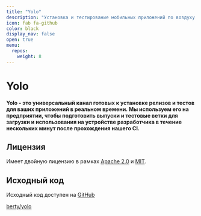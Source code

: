 ```yaml
---
title: "Yolo"
description: "Установка и тестирование мобильных приложений по воздуху (альтернатива TestFlight)"
icon: fab fa-github
color: black
display_nav: false
open: true
menu:
  repos:
    weight: 8
---
```


# Yolo

**Yolo - это универсальный канал готовых к установке релизов и тестов для ваших приложений в реальном времени. Мы используем его на предприятии, чтобы подготовить выпуски и тестовые ветки для загрузки и использования на устройстве разработчика в течение нескольких минут после прохождения нашего CI.**

## Лицензия

Имеет двойную лицензию в рамках [Apache 2.0](https://www.apache.org/licenses/LICENSE-2.0) и [MIT](https://opensource.org/licenses/MIT).

## Исходный код
Исходный код доступен на [GitHub](https://github.com/berty/yolo)

<a class="btn btn-bty btn-grack" href="https://github.com/berty/yolo"><i class="fab fa-github"></i>berty/yolo</a>
